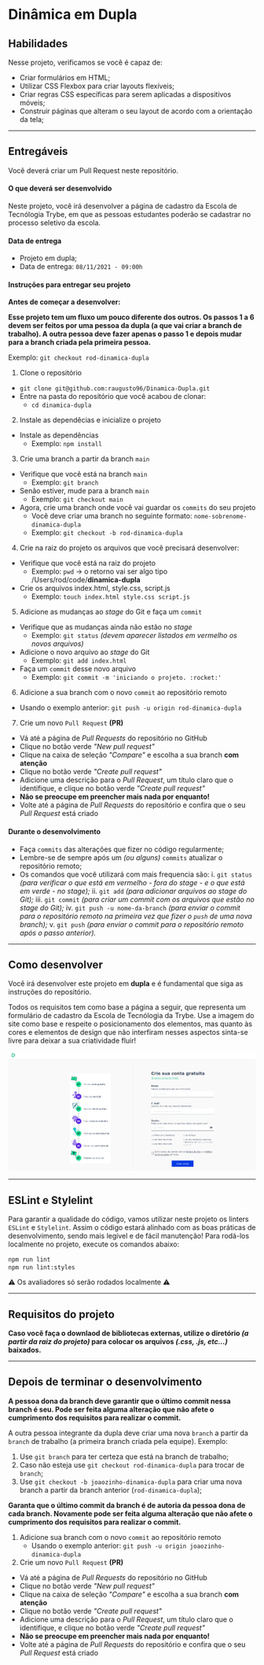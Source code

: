 # Dinâmica em Dupla

## Habilidades

Nesse projeto, verificamos se você é capaz de:

- Criar formulários em HTML;
- Utilizar CSS Flexbox para criar layouts flexíveis;
- Criar regras CSS específicas para serem aplicadas a dispositivos móveis;
- Construir páginas que alteram o seu layout de acordo com a orientação da tela;

---
## Entregáveis

Você deverá criar um Pull Request neste repositório.
#### O que deverá ser desenvolvido

Neste projeto, você irá desenvolver a página de cadastro da Escola de Tecnólogia Trybe, em que as pessoas estudantes poderão se cadastrar no processo seletivo da escola.

#### Data de entrega

- Projeto em dupla;
- Data de entrega: `08/11/2021 - 09:00h`
 

#### Instruções para entregar seu projeto

**Antes de começar a desenvolver:**

**Esse projeto tem um fluxo um pouco diferente dos outros. Os passos 1 a 6 devem ser feitos por uma pessoa da dupla (a que vai criar a branch de trabalho). A outra pessoa deve fazer apenas o passo 1 e depois mudar para a branch criada pela primeira pessoa.**

Exemplo: `git checkout rod-dinamica-dupla`

  1. Clone o repositório
   - `git clone git@github.com:raugusto96/Dinamica-Dupla.git`
   - Entre na pasta do repositório que você acabou de clonar:
     - `cd dinamica-dupla`
  2. Instale as dependêcias e inicialize o projeto
   - Instale as dependências
     - Exemplo: `npm install`
  3. Crie uma branch a partir da branch `main`
  - Verifique que você está na branch `main`
    - Exemplo: `git branch`
  - Senão estiver, mude para a branch `main`
    - Exemplo: `git checkout main`
  - Agora, crie uma branch onde você vai guardar os `commits` do seu projeto
    - Você deve criar uma branch no seguinte formato: `nome-sobrenome-dinamica-dupla`
    - Exemplo: `git checkout -b rod-dinamica-dupla`
  4. Crie na raiz do projeto os arquivos que você precisará desenvolver:
  - Verifique que você está na raiz do projeto
    - Exemplo: `pwd` -> o retorno vai ser algo tipo /Users/rod/code/**dinamica-dupla**
  - Crie os arquivos index.html, style.css, script.js
    - Exemplo: `touch index.html style.css script.js`
  5. Adicione as mudanças ao *stage* do Git e faça um `commit`
   - Verifique que as mudanças ainda não estão no *stage*
     - Exemplo: `git status` *(devem aparecer listados em vermelho os novos arquivos)*
   - Adicione o novo arquivo ao *stage* do Git
     - Exemplo: `git add index.html`
   - Faça um `commit` desse novo arquivo
     - Exemplo: `git commit -m 'iniciando o projeto. :rocket:'`
  6. Adicione a sua branch com o novo `commit` ao repositório remoto
   - Usando o exemplo anterior: `git push -u origin rod-dinamica-dupla`
  7. Crie um novo `Pull Request` **(PR)**
   - Vá até a página de *Pull Requests* do repositório no GitHub
   - Clique no botão verde *"New pull request"*
   - Clique na caixa de seleção *"Compare"* e escolha a sua branch **com atenção**
   - Clique no botão verde *"Create pull request"*
   - Adicione uma descrição para o *Pull Request*, um título claro que o identifique, e clique no botão verde *"Create pull request"*
   - **Não se preocupe em preencher mais nada por enquanto!**
   - Volte até a página de *Pull Requests* do repositório e confira que o seu *Pull Request* está criado

#### Durante o desenvolvimento

- Faça `commits` das alterações que fizer no código regularmente;
- Lembre-se de sempre após um *(ou alguns)* `commits` atualizar o repositório remoto;
- Os comandos que você utilizará com mais frequencia são:
  i. `git status` *(para verificar o que está em vermelho - fora do stage - e o que está em verde - no stage);*
  ii. `git add` *(para adicionar arquivos ao stage do Git);*
  iii. `git commit` *(para criar um commit com os arquivos que estão no stage do Git);*
  iv. `git push -u nome-da-branch` *(para enviar o commit para o repositório remoto na primeira vez que fizer o `push` de uma nova branch);*
  v. `git push` *(para enviar o commit para o repositório remoto após o passo anterior).*

---
## Como desenvolver

Você irá desenvolver este projeto em **dupla** e é fundamental que siga as instruções do repositório.

Todos os requisitos tem como base a página a seguir, que representa um formulário de cadastro da Escola de Tecnólogia da Trybe. Use a imagem do site como base e respeite o posicionamento dos elementos, mas quanto às cores e elementos de design que não interfiram nesses aspectos sinta-se livre para deixar a sua criatividade fluir!

![Esboço](./imgs/Esboço.png)


---
## ESLint e Stylelint

Para garantir a qualidade do código, vamos utilizar neste projeto os linters `ESLint` e `Stylelint`. Assim o código estará alinhado com as boas práticas de desenvolvimento, sendo mais legível e de fácil manutenção! Para rodá-los localmente no projeto, execute os comandos abaixo:

```
npm run lint
npm run lint:styles
```
⚠️ Os avaliadores só serão rodados localmente ⚠️

---
## Requisitos do projeto

**Caso você faça o downlaod de bibliotecas externas, utilize o diretório *(a partir da raiz do projeto)* para colocar os arquivos *(.css, .js, etc...)* baixados.**

---
## Depois de terminar o desenvolvimento

**A pessoa dona da branch deve garantir que o último commit nessa branch é seu. Pode ser feita alguma alteração que não afete o cumprimento dos requisitos para realizar o commit.**

A outra pessoa integrante da dupla deve criar uma nova `branch` a partir da `branch` de trabalho (a primeira branch criada pela equipe). Exemplo:

1. Use `git branch` para ter certeza que está na branch de trabalho;
2. Caso não esteja use `git checkout rod-dinamica-dupla` para trocar de `branch`;
3. Use `git checkout -b joaozinho-dinamica-dupla` para criar uma nova branch a partir da branch anterior (`rod-dinamica-dupla`);

**Garanta que o último commit da branch é de autoria da pessoa dona de cada branch. Novamente pode ser feita alguma alteração que não afete o cumprimento dos requisitos para realizar o commit.**

1. Adicione sua branch com o novo `commit` ao repositório remoto
   - Usando o exemplo anterior: `git push -u origin joaozinho-dinamica-dupla`
2. Crie um novo `Pull Request` **(PR)**
  - Vá até a página de *Pull Requests* do repositório no GitHub
  - Clique no botão verde *"New pull request"*
  - Clique na caixa de seleção *"Compare"* e escolha a sua branch **com atenção**
  - Clique no botão verde *"Create pull request"*
  - Adicione uma descrição para o *Pull Request*, um título claro que o identifique, e clique no botão verde *"Create pull request"*
  - **Não se preocupe em preencher mais nada por enquanto!**
  - Volte até a página de *Pull Requests* do repositório e confira que o seu *Pull Request* está criado